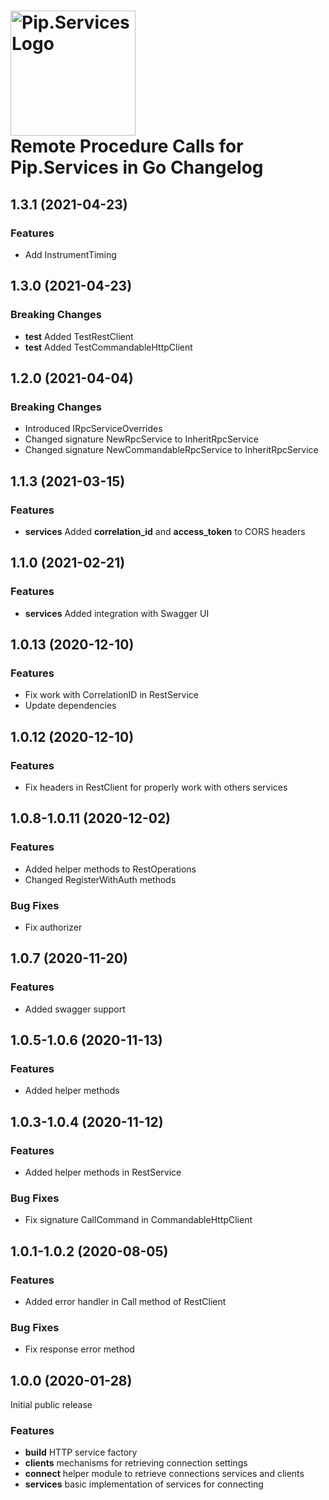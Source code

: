 # <img src="https://uploads-ssl.webflow.com/5ea5d3315186cf5ec60c3ee4/5edf1c94ce4c859f2b188094_logo.svg" alt="Pip.Services Logo" width="200"> <br/> Remote Procedure Calls for Pip.Services in Go Changelog

## <a name="1.3.1"></a> 1.3.1 (2021-04-23) 

### Features
* Add InstrumentTiming 


## <a name="1.3.0"></a> 1.3.0 (2021-04-23) 

### Breaking Changes
* **test** Added TestRestClient
* **test** Added TestCommandableHttpClient

## <a name="1.2.0"></a> 1.2.0 (2021-04-04) 

### Breaking Changes
* Introduced IRpcServiceOverrides
* Changed signature NewRpcService to InheritRpcService
* Changed signature NewCommandableRpcService to InheritRpcService

## <a name="1.1.3"></a> 1.1.3 (2021-03-15)

### Features
* **services** Added **correlation_id** and **access_token** to CORS headers

## <a name="1.1.0"></a> 1.1.0 (2021-02-21)

### Features
* **services** Added integration with Swagger UI

## <a name="1.0.13"></a> 1.0.13 (2020-12-10) 

### Features
* Fix work with CorrelationID in RestService
* Update dependencies

## <a name="1.0.12"></a> 1.0.12 (2020-12-10) 

### Features
* Fix headers in  RestClient for properly work with others services 

## <a name="1.0.8-1.0.11"></a> 1.0.8-1.0.11 (2020-12-02) 

### Features
* Added helper methods to RestOperations
* Changed RegisterWithAuth methods

### Bug Fixes
* Fix authorizer

## <a name="1.0.7"></a> 1.0.7 (2020-11-20) 

### Features
* Added swagger support

## <a name="1.0.5-1.0.6"></a> 1.0.5-1.0.6 (2020-11-13) 

### Features
* Added helper methods

## <a name="1.0.3-1.0.4"></a> 1.0.3-1.0.4 (2020-11-12) 

### Features
* Added helper methods in RestService

### Bug Fixes
* Fix signature CallCommand in CommandableHttpClient

## <a name="1.0.1-1.0.2"></a> 1.0.1-1.0.2 (2020-08-05) 

### Features
* Added error handler in Call method of RestClient

### Bug Fixes
* Fix response error method

## <a name="1.0.0"></a> 1.0.0 (2020-01-28) 

Initial public release

### Features
* **build** HTTP service factory
* **clients** mechanisms for retrieving connection settings
* **connect** helper module to retrieve connections services and clients
* **services** basic implementation of services for connecting

